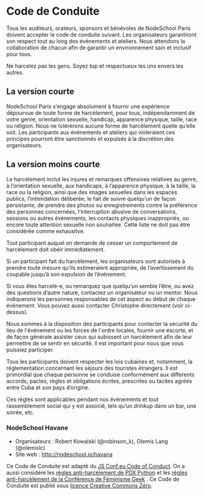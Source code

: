 # Code de Conduite

Tous les auditeurs, orateurs, sponsors et bénévoles de NodeSchool Paris doivent accepter le code de conduite suivant. Les organisateurs garantiront son respect tout au long des événements et ateliers.  Nous attendons la collaboration de chacun afin de garantir un environnement sain et inclusif pour tous.

Ne harcelez pas les gens.  Soyez top et respectueux les uns envers les autres.

## La version courte

NodeSchool Paris s’engage absolument à fournir une expérience dépourvue de toute forme de harcèlement, pour tous, indépendamment de votre genre, orientation sexuelle, handicap, apparence physique, taille, race ou religion.  Nous ne tolèrerons aucune forme de harcèlement quelle qu’elle soit.  Les participants aux événements et ateliers qui violeraient ces principes pourront être sanctionnés et expulsés à la discrétion des organisateurs.

## La version moins courte

Le harcèlement inclut les injures et remarques offensives relatives au genre, à l’orientation sexuelle, aux handicaps, à l’apparence physique, à la taille, la race ou la religion, ainsi que des images sexuelles dans les espaces publics, l’intimidation délibérée, le fait de suivre quelqu’un de façon persistante, de prendre des photos ou enregistrements contre la préférence des personnes concernées, l’interruption abusive de conversations, sessions ou autres événements, les contacts physiques inappropriés, ou encore toute attention sexuelle non souhaitée.  Cette liste ne doit pas être considérée comme exhausitve.

Tout participant auquel on demande de cesser un comportement de harcèlement doit obéir immédiatement.

Si un participant fait du harcèlement, les organisateurs sont autorisés à prendre toute mesure qu’ils estimeraient appropriée, de l’avertissement du coupable jusqu’à son expulsion de l’événement.

Si vous êtes harcelé-e, ou remarquez que quelqu’un semble l’être, ou avez des questions d’autre nature, contactez un organisateur ou un mentor.  Nous indiquerons les personnes responsables de cet aspect au début de chaque événement.  Vous pouvez aussi contacter Christophe directement (voir ci-dessus).

Nous sommes à la disposition des participants pour contacter la sécurité du lieu de l'événement ou les forces de l'ordre locales, fournir une escorte, et de façon générale assister ceux qui subissent un harcèlement afin de leur permettre de se sentir en sécurité.  Il est important pour nous que vous puissiez participer.

Tous les participants doivent respecter les lois cubaines et, notamment, la réglementation concernant les séjours des touristes étrangers. Il est primordial que chaque personne se conduise conformément aux differents accords, pactes, règles et obligations écrites, prescrites ou tacites agréés entre Cuba et son pays d’origine.

Ces règles sont applicables pendant nos événements et tout rassemblement social qui y est associé, tels qu’un *drinkup* dans un bar, une soirée, etc.

### NodeSchool Havane

* Organisateurs : Robert Kowalski (@robinson_k), Olemis Lang (@olemislc)
* Site web : http://nodeschool.io/havana

Ce Code de Conduite est adapté du [JS Conf.eu Code of Conduct]( http://2014.jsconf.eu/code-of-conduct.html). On a aussi considéré les [règles anti-harcèlement de PDX Python](http://www.meetup.com/pdxpython/pages/Code_of_Conduct/) et les [règles anti-harcèlement de la Conférence de Féminisme Geek](http://geekfeminism.wikia.com/wiki/Conference_anti-harassment/Policy) . Ce Code de Conduite est publié sous [licence Creative Commons Zéro](http://creativecommons.org/publicdomain/zero/1.0/).

